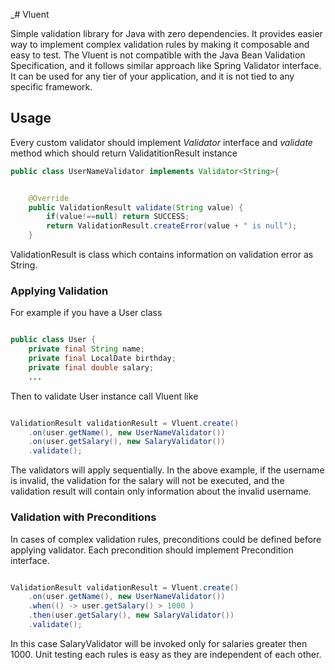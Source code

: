 _# Vluent

Simple validation library for Java with zero dependencies. It provides easier way to implement complex validation rules
by making it composable and easy to test.
The Vluent is not compatible with the Java Bean Validation Specification, and it follows similar approach like Spring
Validator interface.
It can be used for any tier of your application, and it is not tied to any specific framework.

## Usage

Every custom validator should implement _Validator_ interface and _validate_ method which should return
ValidatitionResult instance

``` java
public class UserNameValidator implements Validator<String>{


    @Override
    public ValidationResult validate(String value) {
        if(value!==null) return SUCCESS;
        return ValidationResult.createError(value + " is null");
    }
```

ValidationResult is class which contains information on validation error as String.

### Applying Validation

For example if you have a User class

``` java

public class User {
    private final String name;
    private final LocalDate birthday;
    private final double salary;
    ...
```

Then to validate User instance call Vluent like

``` java

ValidationResult validationResult = Vluent.create()
    .on(user.getName(), new UserNameValidator())
    .on(user.getSalary(), new SalaryValidator())
    .validate();
```

The validators will apply sequentially. In the above example, if the username is invalid, the validation for the salary
will not be executed, and the validation result will contain only information about the invalid username.

### Validation with Preconditions

In cases of complex validation rules, preconditions could be defined before applying validator. Each precondition should
implement
Precondition interface.

``` java

ValidationResult validationResult = Vluent.create()
    .on(user.getName(), new UserNameValidator())
    .when(() -> user.getSalary() > 1000 )
    .then(user.getSalary(), new SalaryValidator())
    .validate();
```

In this case SalaryValidator will be invoked only for salaries greater then 1000. Unit testing each rules is easy as
they are independent of each other.
